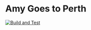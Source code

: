 # Amy Goes to Perth

[![Build and Test](https://github.com/amykapernick/blog/actions/workflows/test.yml/badge.svg)](https://github.com/amykapernick/blog/actions/workflows/test.yml)